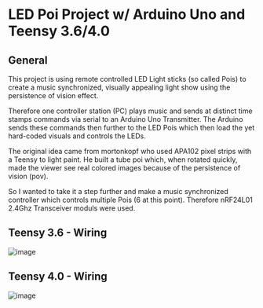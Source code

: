 # LED Poi Project w/ Arduino Uno and Teensy 3.6/4.0
## General
This project is using remote controlled LED Light sticks (so called Pois) to create
a music synchronized, visually appealing light show using the persistence of vision effect.

Therefore one controller station (PC) plays music and sends at distinct time stamps commands via serial to an Arduino Uno Transmitter.
The Arduino sends these commands then further to the LED Pois which then load the yet hard-coded visuals and controls the LEDs.

The original idea came from mortonkopf who used APA102 pixel strips with a Teensy to light paint. He built a tube poi which, when rotated quickly, 
made the viewer see real colored images because of the persistence of vision (pov).

So I wanted to take it a step further and make a music synchronized controller which controls multiple Pois (6 at this point).
Therefore nRF24L01 2.4Ghz Transceiver moduls were used.

## Teensy 3.6 - Wiring
![image](https://github.com/user-attachments/assets/d5cb2b31-7629-4b29-bba9-347b3d013a23)

## Teensy 4.0 - Wiring
![image](https://github.com/user-attachments/assets/423ae56b-6234-4ae1-b0d4-ef39c1e420d2)
